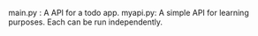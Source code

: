 main.py : A API for a todo app. 
myapi.py: A simple API for learning purposes.
Each can be run independently.
